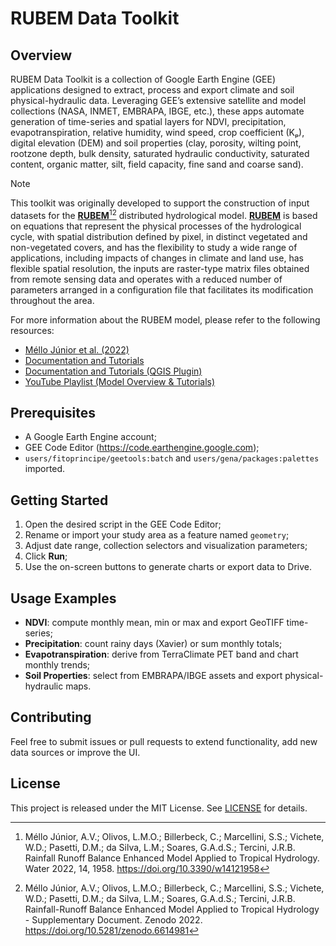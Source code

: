 # RUBEM Data Toolkit

## Overview

RUBEM Data Toolkit is a collection of Google Earth Engine (GEE) applications designed to extract, process and export climate and soil physical-hydraulic data. Leveraging GEE’s extensive satellite and model collections (NASA, INMET, EMBRAPA, IBGE, etc.), these apps automate generation of time-series and spatial layers for NDVI, precipitation, evapotranspiration, relative humidity, wind speed, crop coefficient (Kₚ), digital elevation (DEM) and soil properties (clay, porosity, wilting point, rootzone depth, bulk density, saturated hydraulic conductivity, saturated content, organic matter, silt, field capacity, fine sand and coarse sand).

> [!NOTE]
> This toolkit was originally developed to support the construction of input datasets for the [**RUBEM**](https://github.com/LabSid-USP/RUBEM)[^MELLOetal2022a][^MELLOetal2022b] distributed hydrological model. [**RUBEM**](https://github.com/LabSid-USP/RUBEM) is based on equations that represent the physical processes of the hydrological cycle, with spatial distribution defined by pixel, in distinct vegetated and non-vegetated covers, and has the flexibility to study a wide range of applications, including impacts of changes in climate and land use, has flexible spatial resolution, the inputs are raster-type matrix files obtained from remote sensing data and operates with a reduced number of parameters arranged in a configuration file that facilitates its modification throughout the area.
> 
> For more information about the RUBEM model, please refer to the following resources:
> 
> - [Méllo Júnior et al. (2022)](https://doi.org/10.3390/w14121958)
> - [Documentation and Tutorials](https://rubem.readthedocs.io/en/latest/)
> - [Documentation and Tutorials (QGIS Plugin)](https://rubem-hydrological.readthedocs.io/en/latest/)
> - [YouTube Playlist (Model Overview & Tutorials)](https://www.youtube.com/watch?v=715KzOsr6M4&list=PL3Wazcs1VbKlM6N4Q8A8Pry7Aoug9v-Fl)

## Prerequisites

- A Google Earth Engine account;
- GEE Code Editor (https://code.earthengine.google.com);
- `users/fitoprincipe/geetools:batch` and `users/gena/packages:palettes` imported.

## Getting Started

1. Open the desired script in the GEE Code Editor;
2. Rename or import your study area as a feature named `geometry`;
3. Adjust date range, collection selectors and visualization parameters;
4. Click **Run**;
5. Use the on-screen buttons to generate charts or export data to Drive.

## Usage Examples

- **NDVI**: compute monthly mean, min or max and export GeoTIFF time-series;
- **Precipitation**: count rainy days (Xavier) or sum monthly totals;
- **Evapotranspiration**: derive from TerraClimate PET band and chart monthly trends;
- **Soil Properties**: select from EMBRAPA/IBGE assets and export physical-hydraulic maps.

## Contributing

Feel free to submit issues or pull requests to extend functionality, add new data sources or improve the UI.

## License

This project is released under the MIT License. See [LICENSE](LICENSE) for details.


<!-- MARKDOWN REFERENCES -->
[^MELLOetal2022a]: Méllo Júnior, A.V.; Olivos, L.M.O.; Billerbeck, C.; Marcellini, S.S.; Vichete, W.D.; Pasetti, D.M.; da Silva, L.M.; Soares, G.A.d.S.; Tercini, J.R.B. Rainfall Runoff Balance Enhanced Model Applied to Tropical Hydrology. Water 2022, 14, 1958. https://doi.org/10.3390/w14121958

[^MELLOetal2022b]: Méllo Júnior, A.V.; Olivos, L.M.O.; Billerbeck, C.; Marcellini, S.S.; Vichete, W.D.; Pasetti, D.M.; da Silva, L.M.; Soares, G.A.d.S.; Tercini, J.R.B. Rainfall-Runoff Balance Enhanced Model Applied to Tropical Hydrology - Supplementary Document. Zenodo 2022. https://doi.org/10.5281/zenodo.6614981
